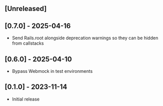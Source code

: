 ## [Unreleased]

## [0.7.0] - 2025-04-16

- Send Rails.root alongside deprecation warnings so they can be hidden from callstacks

## [0.6.0] - 2025-04-10

- Bypass Webmock in test environments

## [0.1.0] - 2023-11-14

- Initial release
